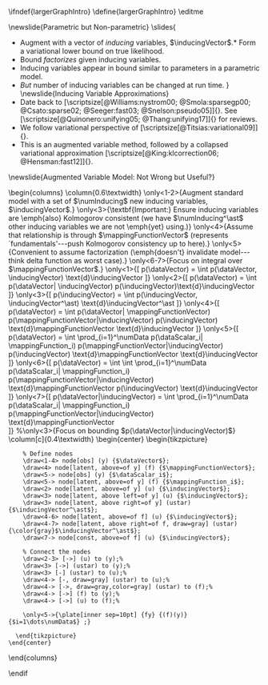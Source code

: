 \ifndef{largerGraphIntro}
\define{largerGraphIntro}
\editme

\newslide{Parametric but Non-parametric}
\slides{
*  Augment with a vector of *inducing* variables, $\inducingVector$.* Form a variational lower bound on true likelihood.
*  Bound *factorizes* given inducing variables.
*  Inducing variables appear in bound similar to parameters in a parametric model.
*  *But* number of inducing variables can be changed at run time.
}
\newslide{Inducing Variable Approximations}
*  Date back to [\scriptsize[@Williams:nystrom00; @Smola:sparsegp00; @Csato:sparse02; @Seeger:fast03; @Snelson:pseudo05]]{}.
    See [\scriptsize[@Quinonero:unifying05; @Thang:unifying17]]{} for reviews.
*  We follow variational perspective of [\scriptsize[@Titsias:variational09]]{}.
*  This is an augmented variable method, followed by a collapsed
    variational approximation [\scriptsize[@King:klcorrection06; @Hensman:fast12]]{}.

\newslide{Augmented Variable Model: Not Wrong but Useful?}

  \begin{columns}
    \column{0.6\textwidth}
    \only<1-2>{Augment standard model with a set of $\numInducing$ new inducing variables, $\inducingVector$.}
    \only<3>{\textbf{Important:} Ensure inducing variables are \emph{also} Kolmogorov consistent (we have $\numInducing^\ast$ other inducing variables we are not \emph{yet} using.)}
    \only<4>{Assume that relationship is through $\mappingFunctionVector$ (represents `fundamentals'---push Kolmogorov consistency up to here).}
    \only<5>{Convenient to assume factorization (\emph{doesn't} invalidate model---think delta function as worst case).}
    \only<6-7>{Focus on integral over $\mappingFunctionVector$.}
    \only<1>{\[
      p(\dataVector) = \int p(\dataVector, \inducingVector) \text{d}\inducingVector 
      \]}
    \only<2>{\[
      p(\dataVector) = \int p(\dataVector| \inducingVector) p(\inducingVector)\text{d}\inducingVector 
      \]}
    \only<3>{\[
      p(\inducingVector) = \int p(\inducingVector, \inducingVector^\ast) \text{d}\inducingVector^\ast 
      \]}
    \only<4>{\[
      p(\dataVector) = \int p(\dataVector| \mappingFunctionVector) p(\mappingFunctionVector|\inducingVector) p(\inducingVector) \text{d}\mappingFunctionVector \text{d}\inducingVector 
      \]}
    \only<5>{\[
      p(\dataVector) = \int \prod_{i=1}^\numData p(\dataScalar_i| \mappingFunction_i) p(\mappingFunctionVector|\inducingVector) p(\inducingVector) \text{d}\mappingFunctionVector \text{d}\inducingVector 
      \]}
    \only<6>{\[
      p(\dataVector) = \int \int \prod_{i=1}^\numData p(\dataScalar_i| \mappingFunction_i) p(\mappingFunctionVector|\inducingVector) \text{d}\mappingFunctionVector p(\inducingVector)  \text{d}\inducingVector 
      \]}
    \only<7>{\[
      p(\dataVector|\inducingVector) = \int \prod_{i=1}^\numData p(\dataScalar_i| \mappingFunction_i) p(\mappingFunctionVector|\inducingVector) \text{d}\mappingFunctionVector  
      \]}
    %\only<3>{Focus on bounding $p(\dataVector|\inducingVector)$}
    \column[c]{0.4\textwidth}
    \begin{center}
      \begin{tikzpicture}
        
        % Define nodes
        \draw<1-4> node[obs] (y) {$\dataVector$};
        \draw<4> node[latent, above=of y] (f) {$\mappingFunctionVector$};
        \draw<5-> node[obs] (y) {$\dataScalar_i$};
        \draw<5-> node[latent, above=of y] (f) {$\mappingFunction_i$};
        \draw<2> node[latent, above=of y] (u) {$\inducingVector$};
        \draw<3> node[latent, above left=of y] (u) {$\inducingVector$};
        \draw<3> node[latent, above right=of y] (ustar) {$\inducingVector^\ast$};
        \draw<4-6> node[latent, above=of f] (u) {$\inducingVector$};
        \draw<4-7> node[latent, above right=of f, draw=gray] (ustar) {\color{gray}$\inducingVector^\ast$};
        \draw<7-> node[const, above=of f] (u) {$\inducingVector$};
        
        % Connect the nodes
        \draw<2-3> [->] (u) to (y);%
        \draw<3> [->] (ustar) to (y);%
        \draw<3> [-] (ustar) to (u);%
        \draw<4-> [-, draw=gray] (ustar) to (u);%
        \draw<4-> [->, draw=gray,color=gray] (ustar) to (f);%
        \draw<4-> [->] (f) to (y);%
        \draw<4-> [->] (u) to (f);%

        \only<5->{\plate[inner sep=10pt] {fy} {(f)(y)} {$i=1\dots\numData$} ;}
        
      \end{tikzpicture}
    \end{center}
  \end{columns}
  


\endif

